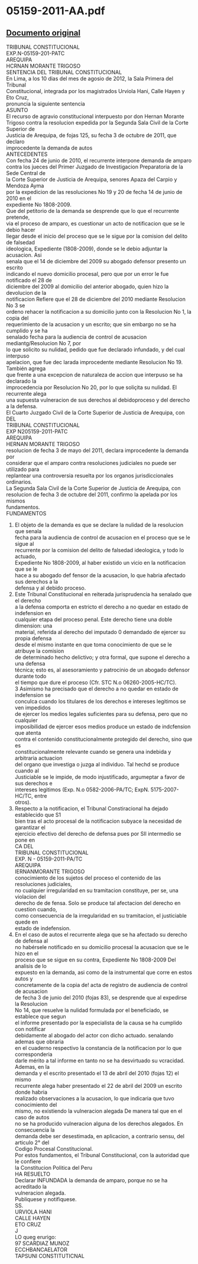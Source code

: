 
05159-2011-AA.pdf
=================
  
[Documento original](https://tc.gob.pe/jurisprudencia/2013/05159-2011-AA.pdf)  
---  
TRIBUNAL CONSTITUCIONAL  
EXP.N-05159-201-PATC  
AREQUIPA  
HCRNAN MORANTE TRIGOSO  
SENTENCIA DEL TRIBUNAL CONSTITUCIONAL  
En Lima, a los 10 dias del mes de agosio de 2012, la Sala Primera del Tribunal  
Constitucional, integrada por los magistrados Urviola Hani, Calle Hayen y Eto Cruz,  
pronuncia la siguiente sentencia  
ASUNTO  
El recurso de agravio constitucional interpuesto por don Hernan Morante  
Trigoso contra la resolucion expedida por la Segunda Sala Civil de la Corte Superior de  
Justicia de Arequipa, de fojas 125, su fecha 3 de octubre de 2011, que declaro  
improcedente la demanda de autos  
ANTECEDENTES  
Con fecha 24 de junio de 2010, el recurrente interpone demanda de amparo  
contra los jueces del Primer Juzgado de Investigacion Preparatoria de la Sede Central de  
la Corte Superior de Justicia de Arequipa, senores Apaza del Carpio y Mendoza Ayma  
por la expedicion de las resoluciones No 19 y 20 de fecha 14 de junio de 2010 en el  
expediente No 1808-2009.  
Que del petitorio de la demanda se desprende que lo que el recurrente pretende,  
via el proceso de amparo, es cuestionar un acto de notificacion que se le debio hacer  
llegar desde el inicio del proceso que se le sigue por la comision del delito de falsedad  
ideologica, Expediente (1808-2009), donde se le debio adjuntar la acusacion. Asi  
senala que el 14 de diciembre del 2009 su abogado defensor presento un escrito  
indicando el nuevo domicilio procesal, pero que por un error le fue notificado el 28 de  
diciembre del 2009 al domicilio del anterior abogado, quien hizo la devolucion de la  
notificacion Refiere que el 28 de diciembre del 2010 mediante Resolucion No 3 se  
ordeno rehacer la notificacion a su domicilio junto con la Resolucion No 1, la copia del  
requerimiento de la acusacion y un escrito; que sin embargo no se ha cumplido y se ha  
senalado fecha para la audiencia de control de acusacion mediantg/Resolucion No 7, por  
lo que solicito su nulidad, pedido que fue declarado infundado, y del cual interpuso  
apelacion, que fue dec larada improcedente mediante Resolucion No 19. También agrega  
que frente a una excepcion de naturaleza de accion que interpuso se ha declarado la  
improcedencia por Resolucion No 20, por lo que soliçita su nulidad. El recurrente alega  
una supuesta vulneracion de sus derechos al debidoproceso y del derecho a la defensa.  
El Cuarto Juzgado Civil de la Corte Superior de Justicia de Arequipa, con  
DEL  
TRIBUNAL CONSTITUCIONAL  
EXP N205159-2011-PATC  
AREQUIPA  
HERNAN MORANTE TRIGOSO  
resolucion de fecha 3 de mayo del 2011, declara improcedente la demanda por  
considerar que el amparo contra resoluciones judiciales no puede ser utilizado para  
replantear una controversia resuelta por los organos jurisdiccionales ordinarios.  
La Segunda Sala Civil de la Corte Superior de Justicia de Arequipa, con  
resolucion de fecha 3 de octubre del 2011, confirmo la apelada por los mismos  
fundamentos.  
FUNDAMENTOS  
1. El objeto de la demanda es que se declare la nulidad de la resolucion que senala  
fecha para la audiencia de control de acusacion en el proceso que se le sigue al  
recurrente por la comision del delito de falsedad ideologica, y todo lo actuado,  
Expediente No 1808-2009, al haber existido un vicio en la notificacion que se le  
hace a su abogado def fensor de la acusacion, lo que habria afectado sus derechos a la  
defensa y al debido proceso.  
2. Este Tribunal Constitucional en reiterada jurisprudencia ha senalado que el derecho  
a la defensa comporta en estricto el derecho a no quedar en estado de indefension en  
cualquier etapa del proceso penal. Este derecho tiene una doble dimension: una  
material, referida al derecho del imputado 0 demandado de ejercer su propia defensa  
desde el mismo instante en que toma conocimiento de que se le atribuye la comision  
de determinado hecho delictivo; y otra formal, que supone el derecho a una defensa  
técnica; esto es, al asesoramiento y patrocinio de un abogado defensor durante todo  
el tiempo que dure el proceso (Cfr. STC N.o 06260-2005-HC/TC).  
3 Asimismo ha precisado que el derecho a no quedar en estado de indefension se  
conculca cuando los titulares de los derechos e intereses legitimos se ven impedidos  
de ejercer los medios legales suficientes para su defensa, pero que no cualquier  
imposibilidad de ejercer esos medios produce un estado de indcfension que atenta  
contra el contenido constitucionalmente protegido del derecho, sino que es  
constitucionalmente relevante cuando se genera una indebida y arbitraria actuacion  
del organo que investiga o juzga al individuo. Tal hechd se produce cuando al  
Justiciable se le impide, de modo injustificado, argumeptar a favor de sus derechos e  
intereses legitimos (Exp. N.o 0582-2006-PA/TC; ExpN. 5175-2007-HC/TC, entre  
otros).  
4. Respecto a la notificacion, el Tribunal Constiracional ha dejado establecido que S1  
bien tras el acto procesal de la notificacion subyace la necesidad de garantizar el  
ejercicio efectivo del derecho de defensa pues por SIl intermedio se pone en  
CA DEL  
TRIBUNAL CONSTITUCIONAL  
EXP. N - 05159-2011-PA/TC  
AREQUIPA  
IERNANMORANTE TRIGOSO  
conocimiento de los sujetos del proceso el contenido de las resoluciones judiciales,  
no cualquier irregularidad en su tramitacion constituye, per se, una violacion del  
derecho de de fensa. Solo se produce tal afectacion del derecho en cuestion cuando,  
como consecuencia de la irregularidad en su tramitacion, el justiciable quede en  
estado de indefension.  
5. En el caso de autos el recurrente alega que se ha afectado su derecho de defensa al  
no habérsele notificado en su domicilio procesal la acusacion que se le hizo en el  
proceso que se sigue en su contra, Expediente No 1808-2009 Del analisis de lo  
expuesto en la demanda, asi como de la instrumental que corre en estos autos y  
concretamente de la copia de! acta de registro de audiencia de control de acusacion  
de fecha 3 de junio del 2010 (fojas 83), se desprende que al expedirse la Resolucion  
No 14, que resuelve la nulidad formulada por el beneficiado, se establece que segun  
el informe presentado por la especialista de la causa se ha cumplido con notificar  
debidamente al abogado del actor con dicho actuado. senalando ademas que obraria  
en el cuaderno respectivo la constancia de la notificacion por lo que corresponderia  
darle mérito a tal informe en tanto no se ha desvirtuado su vcracidad. Ademas, en la  
demanda y el escrito presentado el 13 de abril del 2010 (fojas 12) el mismo  
recurrente alega haber presentado el 22 de abril del 2009 un escrito donde habria  
realizado observaciones a la acusacion, lo que indicaria que tuvo conocimiento del  
mismo, no existiendo la vulneracion alegada De manera tal que en el caso de autos  
no se ha producido vulneracion alguna de los derechos alegados. En consecuencia la  
demanda debe ser desestimada, en aplicacion, a contrario sensu, del articulo 2° del  
Codigo Procesal Constitucional.  
Por estos fundamentos, el Tribunal Constitucional, con la autoridad que le confiere  
la Constitucion Politica del Peru  
HA RESUELTO  
Declarar INFUNDADA la demanda de amparo, porque no se ha acreditado la  
vulneracion alegada.  
Publiquese y notifiquese.  
SS.  
URVIOLA HANI  
CALLE HAYEN  
ETO CRUZ  
J  
LO queg erurigo:  
97 SCARDIAZ MUNOZ  
ECCHBANCAELATOR  
TAPSUNI CONSTITUTICNAL